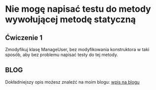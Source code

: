 # Nie mogę napisać testu do metody wywołującej metodę statyczną

## Ćwiczenie 1

Zmodyfikuj klasę ManageUser, bez modyfikowania konstruktora w taki sposób, aby bez problemu napisać testy do tej metody.

## BLOG
Dokładniejszy opis możesz znaleźć na moim blogu: [wpis na blogu](https://wswiecieit.dev/nie-moge-napisac-testu-do-metody-wywolujacej-metode-statyczna)